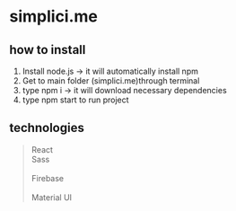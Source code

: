 # simplici.me

## how to install

1. Install node.js -> it will automatically install npm
2. Get to main folder (simplici.me)through terminal
3. type npm i   -> it will download necessary dependencies
4. type npm start to run project

## technologies

> React</br>
> Sass</br>  
> Firebase</br>  
> Material UI</br>
 
